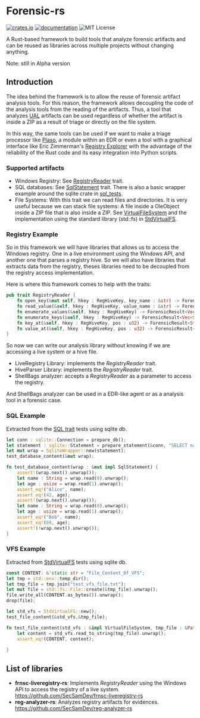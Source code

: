 # Forensic-rs
[![crates.io](https://img.shields.io/crates/v/forensic-rs)](https://crates.io/crates/forensic-rs) [![documentation](https://docs.rs/forensic-rs/badge.svg)](https://docs.rs/forensic-rs) ![MIT License](https://img.shields.io/crates/l/forensic-rs)


A Rust-based framework to build tools that analyze forensic artifacts and can be reused as libraries across multiple projects without changing anything.

Note: still in Alpha version

## Introduction
The idea behind the framework is to allow the reuse of forensic artifact analysis tools. For this reason, the framework allows decoupling the code of the analysis tools from the reading of the artifacts. Thus, a tool that analyzes [UAL](https://learn.microsoft.com/en-us/windows-server/administration/user-access-logging/get-started-with-user-access-logging
) artifacts can be used regardless of whether the artifact is inside a ZIP as a result of triage or directly on the file system.

In this way, the same tools can be used if we want to make a triage processor like [Plaso](https://plaso.readthedocs.io/en/latest/), a module within an EDR or even a tool with a graphical interface like Eric Zimmerman's [Registry Explorer](https://ericzimmerman.github.io) with the advantage of the reliability of the Rust code and its easy integration into Python scripts.

### Supported artifacts

* Windows Registry: See [RegistryReader](./src/traits/registry.rs) trait.
* SQL databases: See [SqlStatement](./src/traits/sql.rs) trait. There is also a basic wrapper example around the sqlite crate in [sql_tests](./src/traits/sql.rs).
* File Systems: With this trait we can read files and directories. It is very useful because we can stack file systems: A file inside a OleObject inside a ZIP file that is also inside a ZIP. See [VirtualFileSystem](./src/traits/vfs.rs) and the implementation using the standard library (std::fs) in [StdVirtualFS](./src/core/fs.rs).


### Registry Example
So in this framework we will have libraries that allows us to access the Windows registry. One in a live environment using the Windows API, and another one that parses a registry hive.
So we will also have libraries that extracts data from the registry, theses libraries need to be decoupled from the registry access implementation.

Here is where this framework comes to help with the traits:

```rust
pub trait RegistryReader {
    fn open_key(&mut self, hkey : RegHiveKey, key_name : &str) -> ForensicResult<RegHiveKey>;
    fn read_value(&self, hkey : RegHiveKey, value_name : &str) -> ForensicResult<RegValue>;
    fn enumerate_values(&self, hkey : RegHiveKey) -> ForensicResult<Vec<String>>;
    fn enumerate_keys(&self, hkey : RegHiveKey) -> ForensicResult<Vec<String>>;
    fn key_at(&self, hkey : RegHiveKey, pos : u32) -> ForensicResult<String>;
    fn value_at(&self, hkey : RegHiveKey, pos : u32) -> ForensicResult<String>;
}
```

So now we can write our analysis library without knowing if we are accessing a live system or a hive file.
* LiveRegistry Library: implements the *RegistryReader* trait.
* HiveParser Library: implements the *RegistryReader* trait.
* ShellBags analyzer: accepts a *RegistryReader* as a parameter to access the registry.

And ShellBags analyzer can be used in a EDR-like agent or as a analysis tool in a forensic case.

### SQL Example 

Extracted from the [SQL trait](./src/traits/sql.rs) tests using sqlite db.
```rust
let conn : sqlite::Connection = prepare_db();
let statement : sqlite::Statement = prepare_statement(&conn, "SELECT name, age FROM users;");
let mut wrap = SqliteWrapper::new(statement);
test_database_content(&mut wrap);

fn test_database_content(wrap : &mut impl SqlStatement) {
    assert!(wrap.next().unwrap());
    let name : String = wrap.read(0).unwrap();
    let age : usize = wrap.read(1).unwrap();
    assert_eq!("Alice", name);
    assert_eq!(42, age);
    assert!(wrap.next().unwrap());
    let name : String = wrap.read(0).unwrap();
    let age : usize = wrap.read(1).unwrap();
    assert_eq!("Bob", name);
    assert_eq!(69, age);
    assert!(!wrap.next().unwrap());
}
```

### VFS Example
Extracted from [StdVirtualFS](./src/core/fs.rs) tests using sqlite db.

```rust
const CONTENT: &'static str = "File_Content_Of_VFS";
let tmp = std::env::temp_dir();
let tmp_file = tmp.join("test_vfs_file.txt");
let mut file = std::fs::File::create(&tmp_file).unwrap();
file.write_all(CONTENT.as_bytes()).unwrap();
drop(file);

let std_vfs = StdVirtualFS::new();
test_file_content(&std_vfs,&tmp_file);

fn test_file_content(std_vfs : &impl VirtualFileSystem, tmp_file : &PathBuf) {
    let content = std_vfs.read_to_string(tmp_file).unwrap();
    assert_eq!(CONTENT, content);
    
}
```

## List of libraries
* **frnsc-liveregistry-rs**: Implements *RegistryReader* using the Windows API to access the registry of a live system. https://github.com/SecSamDev/frnsc-liveregistry-rs
* **reg-analyzer-rs**: Analyzes registry artifacts for evidences. https://github.com/SecSamDev/reg-analyzer-rs